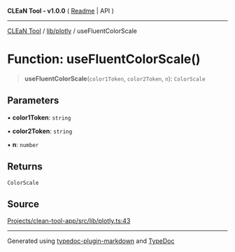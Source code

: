 **CLEaN Tool - v1.0.0** ( [Readme](../../../README.md) \| API )

***

[CLEaN Tool](../../../modules.md) / [lib/plotly](../README.md) / useFluentColorScale

# Function: useFluentColorScale()

> **useFluentColorScale**(`color1Token`, `color2Token`, `n`): `ColorScale`

## Parameters

▪ **color1Token**: `string`

▪ **color2Token**: `string`

▪ **n**: `number`

## Returns

`ColorScale`

## Source

[Projects/clean-tool-app/src/lib/plotly.ts:43](https://github.com/yuckyh/clean-tool-app/)

***

Generated using [typedoc-plugin-markdown](https://www.npmjs.com/package/typedoc-plugin-markdown) and [TypeDoc](https://typedoc.org/)
